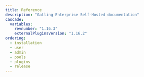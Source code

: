 ```yaml
---
title: Reference
description: "Gatling Enterprise Self-Hosted documentation"
cascade:
  variables:
    revnumber: "1.16.3"
    externalPluginsVersion: "1.16.2"
ordering:
  - installation
  - user
  - admin
  - pools
  - plugins
  - release
---
```


